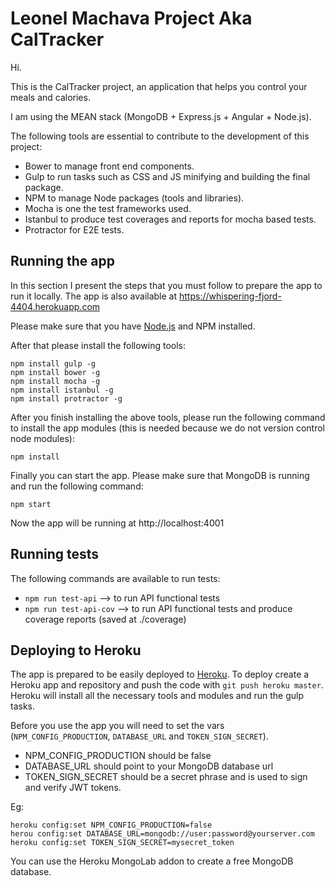 # Leonel Machava Project Aka CalTracker
Hi.

This is the CalTracker project, an application that helps you control your meals and calories.

I am using the MEAN stack (MongoDB + Express.js + Angular + Node.js).

The following tools are essential to contribute to the development of this project:
- Bower to manage front end components.
- Gulp to run tasks such as CSS and JS minifying and building the final package.
- NPM to manage Node packages (tools and libraries).
- Mocha is one the test frameworks used.
- Istanbul to produce test coverages and reports for mocha based tests.
- Protractor for E2E tests.

## Running the app

In this section I present the steps that you must follow to prepare the app to run it locally. The app is also 
available at https://whispering-fjord-4404.herokuapp.com

Please make sure that you have [Node.js](http://nodejs.org) and NPM installed.

After that please install the following tools:

```
npm install gulp -g
npm install bower -g
npm install mocha -g
npm install istanbul -g
npm install protractor -g
```

After you finish installing the above tools, please run the following command to install the app modules 
(this is needed because we do not version control node modules):

```
npm install
```

Finally you can start the app. Please make sure that MongoDB is running and run the following command:

```
npm start
```

Now the app will be running at http://localhost:4001

## Running tests

The following commands are available to run tests:
- `npm run test-api` --> to run API functional tests
- `npm run test-api-cov` --> to run API functional tests and produce coverage reports (saved at ./coverage)

## Deploying to Heroku

The app is prepared to be easily deployed to [Heroku](http://heroku.com). To deploy create a Heroku app and repository
and push the code with `git push heroku master`. Heroku will install all the necessary tools and modules and run the
gulp tasks.

Before you use the app you will need to set the vars (`NPM_CONFIG_PRODUCTION`, `DATABASE_URL` and `TOKEN_SIGN_SECRET`).

- NPM_CONFIG_PRODUCTION should be false
- DATABASE_URL should point to your MongoDB database url
- TOKEN_SIGN_SECRET should be a secret phrase and is used to sign and verify JWT tokens.

Eg:

```
heroku config:set NPM_CONFIG_PRODUCTION=false
herou config:set DATABASE_URL=mongodb://user:password@yourserver.com
heroku config:set TOKEN_SIGN_SECRET=mysecret_token
```

You can use the Heroku MongoLab addon to create a free MongoDB database.